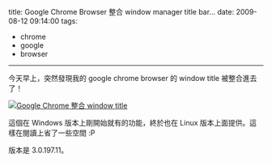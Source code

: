 title: Google Chrome Browser 整合 window manager title bar...
date: 2009-08-12 09:14:00
tags: 
- chrome
- google
- browser
---

今天早上，突然發現我的 google chrome browser 的 window title 被整合進去了！

[![Google Chrome 整合 window title](http://farm3.static.flickr.com/2471/3812654263_4846b06e47.jpg)](http://www.flickr.com/photos/yurenju/3812654263/ "Flickr 上 yurenju 的 Google Chrome 整合 window title")

這個在 Windows 版本上剛開始就有的功能，終於也在 Linux 版本上面提供。這樣在閱讀上省了一些空間 :P

版本是 3.0.197.11。